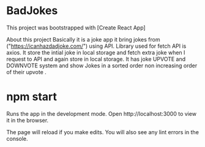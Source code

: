 # BadJokes
This project was bootstrapped with [Create React App]

About this project
Basically it is a joke app it bring jokes from ("https://icanhazdadjoke.com/") using API.
Library used for fetch API is axios.
It store the intial joke in local storage and fetch extra joke when I request to API and again store in local storage.
It has joke UPVOTE and DOWNVOTE system and show Jokes in a sorted order non increasing order of their upvote .


# npm start
Runs the app in the development mode.
Open http://localhost:3000 to view it in the browser.

The page will reload if you make edits.
You will also see any lint errors in the console.
